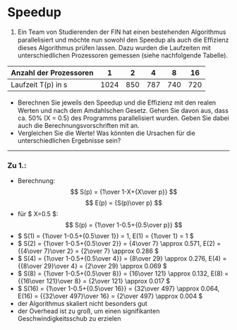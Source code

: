 # Speedup
1. Ein Team von Studierenden der FIN hat einen bestehenden Algorithmus parallelisiert und möchte nun sowohl den Speedup als auch die Eﬃzienz dieses Algorithmus prüfen lassen. Dazu wurden die Laufzeiten mit unterschiedlichen Prozessoren gemessen (siehe nachfolgende Tabelle).

| Anzahl der Prozessoren | 1    | 2   | 4   | 8   | 16  |
| ---------------------- | ---- | --- | --- | --- | --- |
| Laufzeit T(p) in s     | 1024 | 850 | 787 | 740 | 720 |

- Berechnen Sie jeweils den Speedup und die Eﬃzienz mit den realen Werten und nach dem Amdahlschen Gesetz. Gehen Sie davon aus, dass ca. 50% (X = 0.5) des Programms parallelisiert wurden. Geben Sie dabei auch die Berechnungsvorschriften mit an.
- Vergleichen Sie die Werte! Was könnten die Ursachen für die unterschiedlichen Ergebnisse sein?
---
### Zu 1.:
- Berechnung:
$$ S(p) = {1\over 1-X+{X\over p}} $$
$$ E(p) = {S(p)\over p} $$
- für $ X=0.5 $: $$ S(p) = {1\over 1-0.5+{0.5\over p}} $$
- $ S(1) = {1\over 1-0.5+{0.5\over 1}} = 1, E(1) = {1\over 1} = 1 $
- $ S(2) = {1\over 1-0.5+{0.5\over 2}} = {4\over 7} \approx 0.571, E(2) = {{4\over 7}\over 2} = {2\over 7} \approx 0.286 $
- $ S(4) = {1\over 1-0.5+{0.5\over 4}} = {8\over 29} \approx 0.276, E(4) = {{8\over 29}\over 4} = {2\over 29} \approx 0.069 $
- $ S(8) = {1\over 1-0.5+{0.5\over 8}} = {16\over 121} \approx 0.132, E(8) = {{16\over 121}\over 8} = {2\over 121} \approx 0.017 $
- $ S(16) = {1\over 1-0.5+{0.5\over 16}} = {32\over 497} \approx 0.064, E(16) = {{32\over 497}\over 16} = {2\over 497} \approx 0.004 $
- der Algorithmus skaliert nicht besonders gut
- der Overhead ist zu groß, um einen signifikanten Geschwindigkeitsschub zu erzielen
